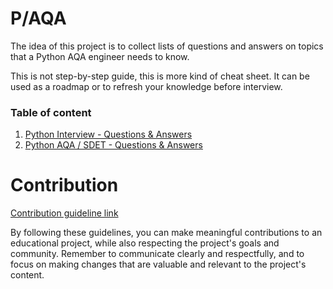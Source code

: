 # P/AQA
The idea of this project is to collect lists of questions and answers on topics that a Python AQA engineer needs to
know.

This is not step-by-step guide, this is more kind of cheat sheet. It can be used as a roadmap or to refresh your 
knowledge before interview.
### Table of content
1. [Python Interview - Questions & Answers](docs/python_start.md)
2. [Python AQA / SDET - Questions & Answers](docs/paqa.md)


# Contribution
[Contribution guideline link](docs/contribution_guide/contr_guide.md)

By following these guidelines, you can make meaningful contributions to an educational project, while also respecting
the project's goals and community. Remember to communicate clearly and respectfully, and to focus on making changes that
are valuable and relevant to the project's content.
